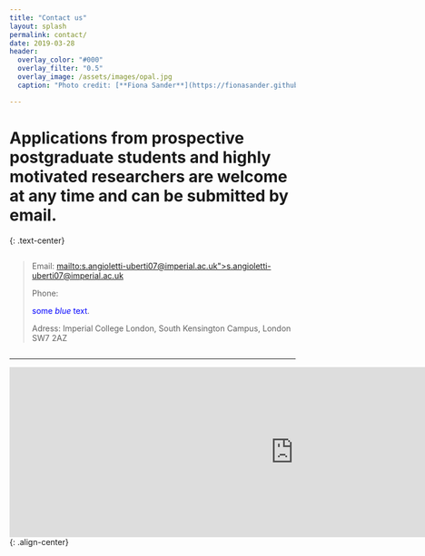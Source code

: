 ```yaml
---
title: "Contact us"
layout: splash
permalink: contact/
date: 2019-03-28
header:
  overlay_color: "#000"
  overlay_filter: "0.5"
  overlay_image: /assets/images/opal.jpg
  caption: "Photo credit: [**Fiona Sander**](https://fionasander.github.io/softnanolab/fiona/)"

---
```


# Applications from prospective postgraduate students and highly motivated researchers are welcome<br /> at any time and can be submitted by email. 
{: .text-center}

  
  <div style="text-align: center;">
    <div style="display: inline-block; text-align: left;">
<blockquote title="Blockquote title">
  <p>Email: <a href="<span style="color:blue">mailto:s.angioletti-uberti07@imperial.ac.uk</span>">s.angioletti-uberti07@imperial.ac.uk</a> 
    
  Phone:<br />
  
  <span style="color:blue">some <em>blue</em> text</span>.
  
  Adress: Imperial College London, South Kensington Campus, London SW7 2AZ
  </p>
</blockquote>
    </div>
</div>  
  
---

<iframe src="https://www.google.com/maps/embed?pb=!1m18!1m12!1m3!1d9935.142508862944!2d-0.1836317984580645!3d51.49880130134745!2m3!1f0!2f0!3f0!3m2!1i1024!2i768!4f13.1!3m3!1m2!1s0x48760567da220a01%3A0x31911b371c692e86!2sImperial+College+London!5e0!3m2!1sde!2suk!4v1549637016161" width="1000" height="300" frameborder="0" style="border:0" allowfullscreen></iframe>{: .align-center}

